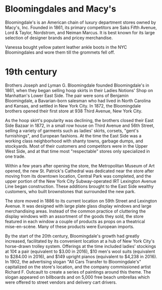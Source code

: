 # Bloomingdales and Macy's 

Bloomingdale's is an American chain of luxury department stores owned by Macy's, Inc. Founded in 1861, its primary competitors are Saks Fifth Avenue, Lord & Taylor, Nordstrom, and Neiman Marcus. It is best known for its large selection of designer brands and pricey merchandise.

Vanessa bought yellow patent leather ankle boots in the NYC Bloomingdales and wore them till the grommets fell off. 

# 19th century

Brothers Joseph and Lyman G. Bloomingdale founded Bloomingdale's in 1861, when they began selling hoop skirts in their Ladies Notions' Shop on Manhattan's Lower East Side. The pair were sons of Benjamin Bloomingdale, a Bavarian-born salesman who had lived in North Carolina and Kansas, and settled in New York City. In 1872, the Bloomingdale brothers opened their first store at 938 Third Avenue, New York City.

As the hoop skirt's popularity was declining, the brothers closed their East Side Bazaar in 1872, in a small row house on Third Avenue and 56th Street, selling a variety of garments such as ladies' skirts, corsets, "gent's furnishings", and European fashions. At the time the East Side was a working class neighborhood with shanty towns, garbage dumps, and stockyards. Most of their customers and competitors were in the Upper West Side, and at that time most "respectable" stores only specialized in one trade.

Within a few years after opening the store, the Metropolitan Museum of Art opened, the new St. Patrick's Cathedral was dedicated near the store after moving from its downtown location, Central Park was completed, and the upper portion of the New York City Subway-operated IRT Lexington Avenue Line began construction. These additions brought to the East Side wealthy customers, who built brownstones that surrounded the new park.

The store moved in 1886 to its current location on 59th Street and Lexington Avenue. It was designed with large plate glass display windows and large merchandising areas. Instead of the common practice of cluttering the display windows with an assortment of the goods they sold, the store featured in each window a couple of products as props on a theatrical mise-en-scène. Many of these products were European imports.

By the start of the 20th century, Bloomingdale's growth had greatly increased, facilitated by its convenient location at a hub of New York City's horse-drawn trolley system. Offerings at the time included ladies' stockings at 10¢ a pair (equivalent to $3.00 in 2016), $10 men's wool suits (equivalent to $284.00 in 2016), and $149 upright pianos (equivalent to $4,238 in 2016). In 1902, the advertising slogan "All Cars Transfer to Bloomingdale's" capitalized on the store's location, and the company commissioned artist Richard F. Outcault to create a series of paintings around this theme. The slogan appeared on billboards and on 5,000 free beach umbrellas which were offered to street vendors and delivery cart drivers.

